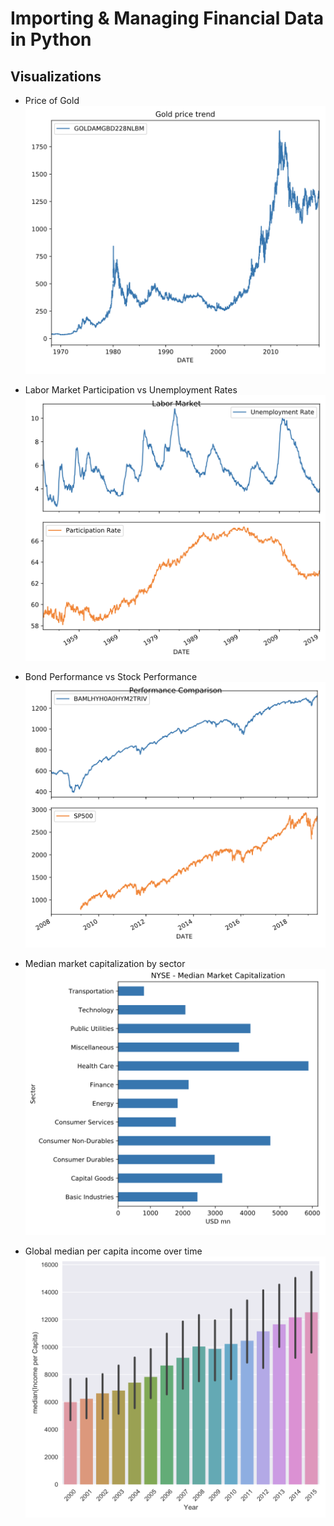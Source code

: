# Importing & Managing Financial Data in Python

## Visualizations 

- Price of Gold
!["USA Medal counts by Edition"](https://github.com/surfman-k/Data-Scientist-with-Python/blob/master/Importing%20&%20Managing%20Financial%20Data%20in%20Python/long-term%20gold%20price%20trend.png?raw=true)

- Labor Market Participation vs Unemployment Rates
!["Labor Market Participation vs Unemployment Rates"](https://github.com/surfman-k/Data-Scientist-with-Python/blob/master/Importing%20&%20Managing%20Financial%20Data%20in%20Python/Compare%20labor%20market%20participation%20and%20unemployment%20rates.png?raw=true)

- Bond Performance vs Stock Performance
!["Bond Performance vs Stock Performance"](https://github.com/surfman-k/Data-Scientist-with-Python/blob/master/Importing%20&%20Managing%20Financial%20Data%20in%20Python/Compare%20bond%20and%20stock%20performance.png?raw=true)

- Median market capitalization by sector
!["Median market capitalization by sector"](https://github.com/surfman-k/Data-Scientist-with-Python/blob/master/Importing%20&%20Managing%20Financial%20Data%20in%20Python/Median%20market%20capitalization%20by%20sector.png?raw=true)


- Global median per capita income over time
!["Global median per capita income over time"](https://github.com/surfman-k/Data-Scientist-with-Python/blob/master/Importing%20&%20Managing%20Financial%20Data%20in%20Python/global-median-per-capita-income-over-time.png?raw=true)
